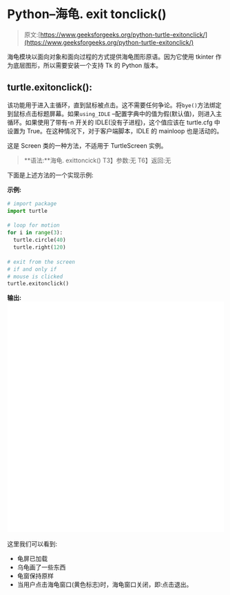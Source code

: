 # Python–海龟. exit tonclick()

> 原文:[https://www.geeksforgeeks.org/python-turtle-exitonclick/](https://www.geeksforgeeks.org/python-turtle-exitonclick/)

海龟模块以面向对象和面向过程的方式提供海龟图形原语。因为它使用 tkinter 作为底层图形，所以需要安装一个支持 Tk 的 Python 版本。

## turtle.exitonclick():

该功能用于进入主循环，直到鼠标被点击。这不需要任何争论。将`bye()`方法绑定到鼠标点击标题屏幕。如果`using_IDLE` –配置字典中的值为假(默认值)，则进入主循环。如果使用了带有-n 开关的 IDLE(没有子进程)，这个值应该在 turtle.cfg 中设置为 True。在这种情况下，对于客户端脚本，IDLE 的 mainloop 也是活动的。

这是 Screen 类的一种方法，不适用于 TurtleScreen 实例。

> **语法:**海龟. exittoncick()
> T3】参数:无
> T6】返回:无

下面是上述方法的一个实现示例:

**示例:**

```py
# import package
import turtle

# loop for motion
for i in range(3):
  turtle.circle(40)
  turtle.right(120)

# exit from the screen 
# if and only if
# mouse is clicked
turtle.exitonclick()
```

**输出:**
![](img/684eccba05b83d924352f342ffa658e4.png)

这里我们可以看到:

*   龟屏已加载
*   乌龟画了一些东西
*   龟窗保持原样
*   当用户点击海龟窗口(黄色标志)时，海龟窗口关闭，即:点击退出。